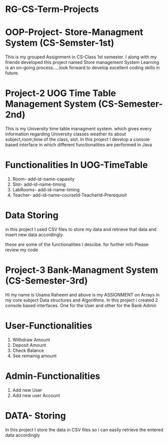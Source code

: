 # RG-CS-Term-Projects

# OOP-Project-  Store-Managment System (CS-Semster-1st)
This is my grouped Assignment in CS-Class 1st semester. I along with my friends developed this project named Store management System
Learning is an on-going process.....look forward to develop excellent coding skills in future.


# Project-2   UOG Time Table Management System (CS-Semester-2nd)

This is my University time table managment system. which gives every information regarding University classes weather its about subject,room,time of the class, slot. In this project I develop a console based interface in which different functionalities are performed in Java

# Functionalities In UOG-TimeTable
1. Room- add-id-name-capasity
2. Slot- add-id-name-timing
3. LabRooms- add-id-name-timing
4. Teacher-  add-id-name-courseId-TeacherId-Prerequisit

# Data Storing
in this project I used CSV files to store my data and retrieve that data and insert new data accordingly.

these are some of the functionalities I descibe. for further info Please review my code

# Project-3   Bank-Managment System  (CS-Semester-3rd)

Hi my name is Usama Raheem and above is my ASSIGNMENT on Arrays in my core subject Data structures and Algorithms. In this project i created 2 console based interfaces. One for the User and other for the  Bank Admin
# User-Functionalities
1. Withdraw Amount
2. Deposit Amount
3. Check Balance
4. See remainig amount

# Admin-Functionalities
1. Add new User
2. Add new user Account

# DATA- Storing
In this project I store the data in CSV files so i can easily retrieve the entered data accordingly






